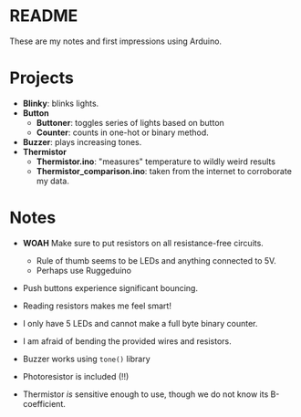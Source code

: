 # README #

These are my notes and first impressions using Arduino.

# Projects #

- **Blinky**:  blinks lights.
- **Button**
	- **Buttoner**: toggles series of lights based on button
	- **Counter**: counts in one-hot or binary method.
- **Buzzer**: plays increasing tones.
- **Thermistor**
	- **Thermistor.ino**: "measures" temperature to wildly weird results
	- **Thermistor_comparison.ino**: taken from the internet to corroborate my data.

# Notes #

-  **WOAH** Make sure to put resistors on all resistance-free circuits. 
	- Rule of thumb seems to be LEDs and anything connected to 5V.
	- Perhaps use Ruggeduino
- Push buttons experience significant bouncing.
- Reading resistors makes me feel smart!
- I only have 5 LEDs and cannot make a full byte binary counter.
- I am afraid of bending the provided wires and resistors.


- Buzzer works using `tone()` library
- Photoresistor is included (!!)
- Thermistor *is* sensitive enough to use, though we do not know its B-coefficient.
